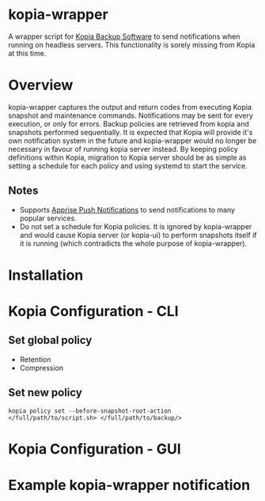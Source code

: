 # kopia-wrapper
A wrapper script for [Kopia Backup Software](https://kopia.io/) to send
notifications when running on headless servers. This functionality is sorely
missing from Kopia at this time.

# Overview
kopia-wrapper captures the output and return codes from executing Kopia
snapshot and maintenance commands. Notifications may be sent for every
execution, or only for errors. Backup policies are retrieved from kopia and
snapshots performed sequentially. It is expected that Kopia will provide it's
own notification system in the future and kopia-wrapper would no longer be
necessary in favour of running kopia server instead. By keeping policy
definitions within Kopia, migration to Kopia server should be as simple
as setting a schedule for each policy and using systemd to start the service.

## Notes
 - Supports [Apprise Push Notifications](https://github.com/caronc/apprise) to
   send notifications to many popular services.
 - Do not set a schedule for Kopia policies. It is ignored by kopia-wrapper and
   would cause Kopia server (or kopia-ui) to perform snapshots itself if it
   is running (which contradicts the whole purpose of kopia-wrapper).

# Installation

# Kopia Configuration - CLI

## Set global policy
- Retention
- Compression

## Set new policy
```
kopia policy set --before-snapshot-root-action </full/path/to/script.sh> </full/path/to/backup/>
```

# Kopia Configuration - GUI


# Example kopia-wrapper notification
